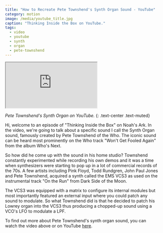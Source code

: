 ```yaml
---
title: "How to Recreate Pete Townshend's Synth Organ Sound - YouTube"
category: motion
image: /media/youtube_title.jpg
caption: "Thinking Inside the Box on YouTube."
tags:
  - video
  - youtube
  - synth
  - organ
  - pete-townshend
---
```


<div class="embed-responsive embed-responsive-16by9">
	<iframe class="embed-responsive-item" src="https://www.youtube.com/embed/N1GfsemZ7JI" allowfullscreen></iframe>
</div>

_Pete Townshend's Synth Organ on YouTube._
{: .text-center .text-muted}

Hi, welcome to an episode of "Thinking Inside the Box" on Noah's Ark. In the video, we're going to talk about a specific sound I call the Synth Organ sound, famously created by Pete Townshend of the Who. The iconic sound can be heard most prominently on the Who track "Won't Get Fooled Again" from the album Who's Next.

So how did he come up with the sound in his home studio? Townshend constantly experimented while recording his own demos and it was a time when synthesizers were starting to pop up in a lot of commercial records of the 70s. A few artists including Pink Floyd, Todd Rundgren, John Paul Jones and Pete Townshend, acquired a synth called the EMS VCS3 as used on the instrumental track "On the Run" from Dark Side of the Moon.

The VCS3 was equipped with a matrix to configure its internal modules but most importantly featured an external input where you could patch any sound to modulate. So what Townshend did is that he decided to patch his Lowrey organ into the VCS3 thus producing a chopped-up sound using a VCO's LFO to modulate a LPF.

To find out more about Pete Townshend's synth organ sound, you can watch the video above or on YouTube [here](https://youtu.be/N1GfsemZ7JI).
